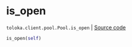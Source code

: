 # is_open
`toloka.client.pool.Pool.is_open` | [Source code](https://github.com/Toloka/toloka-kit/blob/v1.2.3/src/client/pool/__init__.py#L248)

```python
is_open(self)
```


